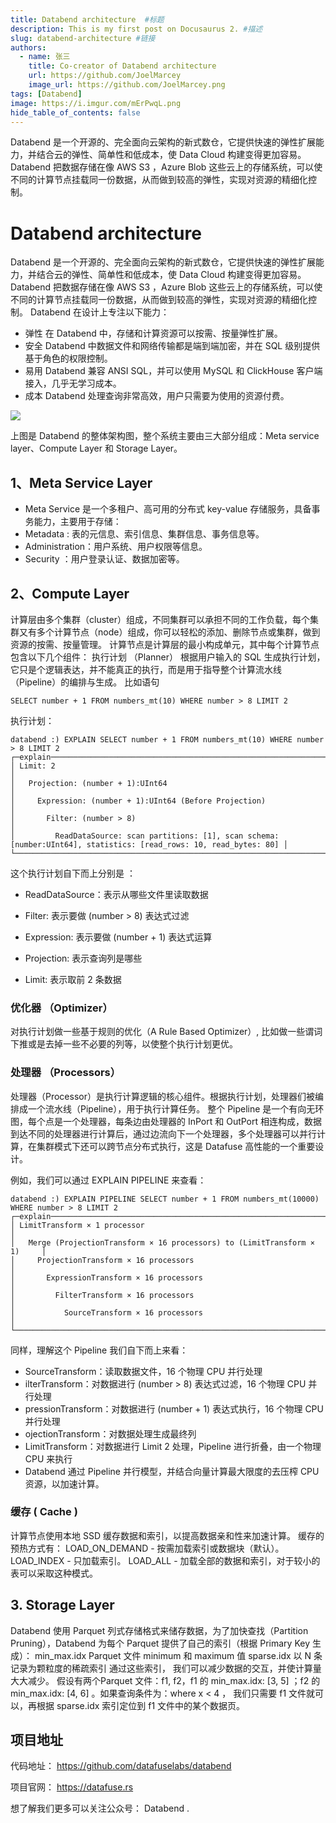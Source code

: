 ```yaml
---
title: Databend architecture  #标题
description: This is my first post on Docusaurus 2. #描述
slug: databend-architecture #链接
authors:
  - name: 张三 
    title: Co-creator of Databend architecture
    url: https://github.com/JoelMarcey
    image_url: https://github.com/JoelMarcey.png
tags: [Databend]
image: https://i.imgur.com/mErPwqL.png
hide_table_of_contents: false
---
```

Databend 是一个开源的、完全面向云架构的新式数仓，它提供快速的弹性扩展能力，并结合云的弹性、简单性和低成本，使 Data Cloud 构建变得更加容易。
Databend 把数据存储在像 AWS S3 ，Azure Blob 这些云上的存储系统，可以使不同的计算节点挂载同一份数据，从而做到较高的弹性，实现对资源的精细化控制。

<!--truncate-->
# Databend architecture
Databend 是一个开源的、完全面向云架构的新式数仓，它提供快速的弹性扩展能力，并结合云的弹性、简单性和低成本，使 Data Cloud 构建变得更加容易。
Databend 把数据存储在像 AWS S3 ，Azure Blob 这些云上的存储系统，可以使不同的计算节点挂载同一份数据，从而做到较高的弹性，实现对资源的精细化控制。
Databend 在设计上专注以下能力：

* 弹性 在 Databend 中，存储和计算资源可以按需、按量弹性扩展。
* 安全 Databend 中数据文件和网络传输都是端到端加密，并在 SQL 级别提供基于角色的权限控制。
* 易用 Databend 兼容 ANSI SQL，并可以使用 MySQL 和 ClickHouse 客户端接入，几乎无学习成本。
* 成本 Databend 处理查询非常高效，用户只需要为使用的资源付费。

![](https://datafuse-1255499614.cos.ap-beijing.myqcloud.com/architecture_v1.png)

上图是 Databend 的整体架构图，整个系统主要由三大部分组成：Meta service layer、Compute Layer 和 Storage Layer。
## 1、Meta Service Layer

* Meta Service 是一个多租户、高可用的分布式 key-value 存储服务，具备事务能力，主要用于存储：
* Metadata : 表的元信息、索引信息、集群信息、事务信息等。
* Administration：用户系统、用户权限等信息。
* Security ：用户登录认证、数据加密等。

## 2、Compute Layer

计算层由多个集群（cluster）组成，不同集群可以承担不同的工作负载，每个集群又有多个计算节点（node）组成，你可以轻松的添加、删除节点或集群，做到资源的按需、按量管理。
计算节点是计算层的最小构成单元，其中每个计算节点包含以下几个组件：
执行计划 （Planner）
根据用户输入的 SQL 生成执行计划，它只是个逻辑表达，并不能真正的执行，而是用于指导整个计算流水线（Pipeline）的编排与生成。
比如语句

	SELECT number + 1 FROM numbers_mt(10) WHERE number > 8 LIMIT 2 

执行计划：

	databend :) EXPLAIN SELECT number + 1 FROM numbers_mt(10) WHERE number > 8 LIMIT 2
	┌─explain────────────────────────────────────────────────────────────────────────────────────────────┐
	│ Limit: 2                                                                                                                │
	│   Projection: (number + 1):UInt64                                                                                       │
	│     Expression: (number + 1):UInt64 (Before Projection)                                                                 │
	│       Filter: (number > 8)                                                                                              │
	│         ReadDataSource: scan partitions: [1], scan schema: [number:UInt64], statistics: [read_rows: 10, read_bytes: 80] │
	└────────────────────────────────────────────────────────────────────────────────────────────────┘

这个执行计划自下而上分别是 ：

* ReadDataSource：表示从哪些文件里读取数据

* Filter: 表示要做 (number > 8) 表达式过滤

* Expression: 表示要做 (number + 1) 表达式运算

* Projection: 表示查询列是哪些

* Limit: 表示取前 2 条数据

### 优化器 （Optimizer）

对执行计划做一些基于规则的优化（A Rule Based Optimizer）, 比如做一些谓词下推或是去掉一些不必要的列等，以使整个执行计划更优。

### 处理器 （Processors）

处理器（Processor）是执行计算逻辑的核心组件。根据执行计划，处理器们被编排成一个流水线（Pipeline），用于执行计算任务。
整个 Pipeline 是一个有向无环图，每个点是一个处理器，每条边由处理器的 InPort 和 OutPort 相连构成，数据到达不同的处理器进行计算后，通过边流向下一个处理器，多个处理器可以并行计算，在集群模式下还可以跨节点分布式执行，这是 Datafuse 高性能的一个重要设计。

例如，我们可以通过 EXPLAIN PIPELINE 来查看：

	databend :) EXPLAIN PIPELINE SELECT number + 1 FROM numbers_mt(10000) WHERE number > 8 LIMIT 2
	┌─explain───────────────────────────────────────────────────────────────┐
	│ LimitTransform × 1 processor                                                                              │
	│   Merge (ProjectionTransform × 16 processors) to (LimitTransform × 1)     │
	│     ProjectionTransform × 16 processors                                                             │
	│       ExpressionTransform × 16 processors                                                         │
	│         FilterTransform × 16 processors                                                                 │
	│           SourceTransform × 16 processors                                                           │
	└───────────────────────────────────────────────────────────────────────┘

同样，理解这个 Pipeline 我们自下而上来看：

* SourceTransform：读取数据文件，16 个物理 CPU 并行处理
* ilterTransform：对数据进行 (number >  8) 表达式过滤，16 个物理 CPU 并行处理 
* pressionTransform：对数据进行 (number + 1) 表达式执行，16 个物理 CPU 并行处理 
* ojectionTransform：对数据处理生成最终列 
* LimitTransform：对数据进行 Limit 2 处理，Pipeline 进行折叠，由一个物理 CPU 来执行 
* Databend 通过 Pipeline 并行模型，并结合向量计算最大限度的去压榨 CPU 资源，以加速计算。

### 缓存 ( Cache )

计算节点使用本地 SSD 缓存数据和索引，以提高数据亲和性来加速计算。
缓存的预热方式有：
LOAD_ON_DEMAND - 按需加载索引或数据块（默认）。
LOAD_INDEX - 只加载索引。
LOAD_ALL - 加载全部的数据和索引，对于较小的表可以采取这种模式。

## 3. Storage Layer

Databend 使用 Parquet 列式存储格式来储存数据，为了加快查找（Partition Pruning），Databend  为每个 Parquet 提供了自己的索引（根据 Primary Key 生成）：
min_max.idx Parquet 文件 minimum 和 maximum 值
sparse.idx 以 N 条记录为颗粒度的稀疏索引
通过这些索引， 我们可以减少数据的交互，并使计算量大大减少。
假设有两个Parquet 文件：f1, f2，f1 的 min_max.idx: [3, 5] ；f2 的 min_max.idx: [4, 6] 。如果查询条件为：where x < 4 ， 我们只需要 f1 文件就可以，再根据 sparse.idx 索引定位到 f1 文件中的某个数据页。

## 项目地址

代码地址：
https://github.com/datafuselabs/databend

项目官网：
https://datafuse.rs

想了解我们更多可以关注公众号： Databend .
